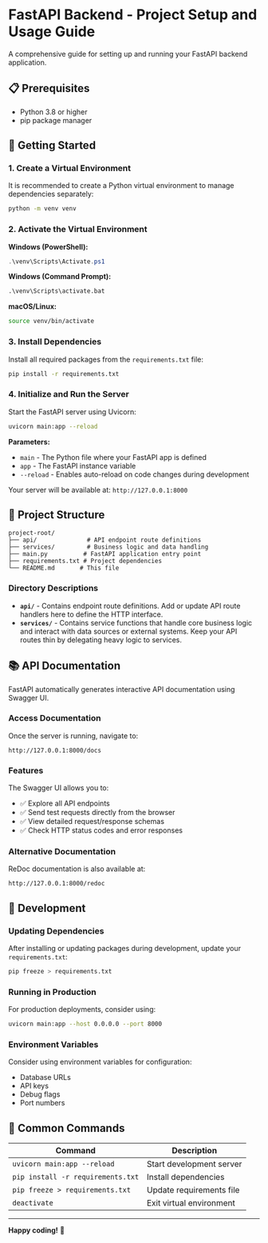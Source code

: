 # FastAPI Backend - Project Setup and Usage Guide

A comprehensive guide for setting up and running your FastAPI backend application.

## 📋 Prerequisites

- Python 3.8 or higher
- pip package manager

## 🚀 Getting Started

### 1. Create a Virtual Environment

It is recommended to create a Python virtual environment to manage dependencies separately:

```bash
python -m venv venv
```

### 2. Activate the Virtual Environment

**Windows (PowerShell):**
```powershell
.\venv\Scripts\Activate.ps1
```

**Windows (Command Prompt):**
```cmd
.\venv\Scripts\activate.bat
```

**macOS/Linux:**
```bash
source venv/bin/activate
```

### 3. Install Dependencies

Install all required packages from the `requirements.txt` file:

```bash
pip install -r requirements.txt
```

### 4. Initialize and Run the Server

Start the FastAPI server using Uvicorn:

```bash
uvicorn main:app --reload
```

**Parameters:**
- `main` - The Python file where your FastAPI app is defined
- `app` - The FastAPI instance variable
- `--reload` - Enables auto-reload on code changes during development

Your server will be available at: `http://127.0.0.1:8000`

## 📁 Project Structure

```
project-root/
├── api/              # API endpoint route definitions
├── services/         # Business logic and data handling
├── main.py          # FastAPI application entry point
├── requirements.txt # Project dependencies
└── README.md       # This file
```

### Directory Descriptions

- **`api/`** - Contains endpoint route definitions. Add or update API route handlers here to define the HTTP interface.
- **`services/`** - Contains service functions that handle core business logic and interact with data sources or external systems. Keep your API routes thin by delegating heavy logic to services.

## 📚 API Documentation

FastAPI automatically generates interactive API documentation using Swagger UI.

### Access Documentation

Once the server is running, navigate to:

```
http://127.0.0.1:8000/docs
```

### Features

The Swagger UI allows you to:
- ✅ Explore all API endpoints
- ✅ Send test requests directly from the browser
- ✅ View detailed request/response schemas
- ✅ Check HTTP status codes and error responses

### Alternative Documentation

ReDoc documentation is also available at:
```
http://127.0.0.1:8000/redoc
```

## 🔧 Development

### Updating Dependencies

After installing or updating packages during development, update your `requirements.txt`:

```bash
pip freeze > requirements.txt
```

### Running in Production

For production deployments, consider using:

```bash
uvicorn main:app --host 0.0.0.0 --port 8000
```

### Environment Variables

Consider using environment variables for configuration:
- Database URLs
- API keys
- Debug flags
- Port numbers

## 📝 Common Commands

| Command | Description |
|---------|-------------|
| `uvicorn main:app --reload` | Start development server |
| `pip install -r requirements.txt` | Install dependencies |
| `pip freeze > requirements.txt` | Update requirements file |
| `deactivate` | Exit virtual environment |

---

**Happy coding!** 🎉